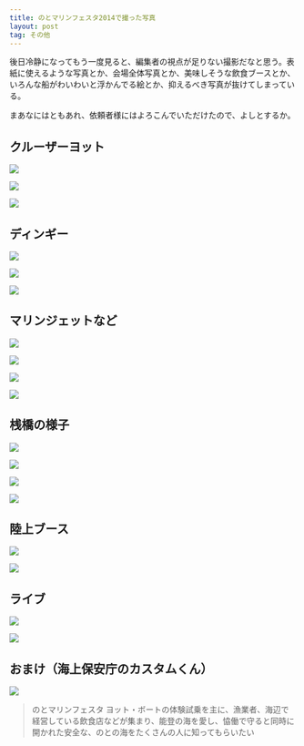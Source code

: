 ```yaml
---
title: のとマリンフェスタ2014で撮った写真
layout: post
tag: その他
---
```


後日冷静になってもう一度見ると、編集者の視点が足りない撮影だなと思う。表紙に使えるような写真とか、会場全体写真とか、美味しそうな飲食ブースとか、いろんな船がわいわいと浮かんでる絵とか、抑えるべき写真が抜けてしまっている。

まあなにはともあれ、依頼者様にはよろこんでいただけたので、よしとするか。


## クルーザーヨット

![](https://c2.staticflickr.com/4/3776/19788146815_f0f4805765.jpg)

![](https://c2.staticflickr.com/4/3691/19788116745_3679e2c653.jpg)

![](https://c1.staticflickr.com/1/471/19600073010_8078e80840.jpg)

## ディンギー

![](https://c1.staticflickr.com/1/281/19600013780_709e7e51e3.jpg)

![](https://c2.staticflickr.com/4/3792/19600045168_fc9e9a87ff.jpg)

![](https://c2.staticflickr.com/4/3788/19167095933_21fff78eb7.jpg)

## マリンジェットなど

![](https://c2.staticflickr.com/4/3795/19165278874_d02ea51671.jpg)

![](https://c1.staticflickr.com/1/497/19165246164_a552bb8fb6.jpg)

![](https://c1.staticflickr.com/1/520/19599803000_634c5883b8.jpg)

![](https://c1.staticflickr.com/1/419/19761422836_f638595749.jpg)

## 桟橋の様子

![](https://c1.staticflickr.com/1/318/19792750051_818eb74b2d.jpg)

![](https://c1.staticflickr.com/1/295/19599603890_cfdf589970.jpg)

![](https://c1.staticflickr.com/1/266/19165333754_38f947372e.jpg)

![](https://c1.staticflickr.com/1/440/19761736306_1ec5c5bc58.jpg)

## 陸上ブース

![](https://c1.staticflickr.com/1/398/19166884833_1e9d78ee4d.jpg)

![](https://c1.staticflickr.com/1/417/19761508006_55656de9b6.jpg)

## ライブ

![](https://c1.staticflickr.com/1/257/19787751615_7a35eb7dfa.jpg)

![](https://c1.staticflickr.com/1/389/19761541436_5d67230dde.jpg)

## おまけ（海上保安庁のカスタムくん）

![](https://c2.staticflickr.com/4/3819/19166751653_b3858df52f.jpg)


>のとマリンフェスタ
ヨット・ボートの体験試乗を主に、漁業者、海辺で経営している飲食店などが集まり、能登の海を愛し、恊働で守ると同時に開かれた安全な、のとの海をたくさんの人に知ってもらいたい
